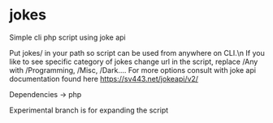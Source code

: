# jokes
Simple cli php script using joke api

Put jokes/ in your path so script can be used from anywhere on CLI.\n
If you like to see specific category of jokes change url in the script, replace /Any with /Programming, /Misc, /Dark....
For more options consult with joke api documentation found here https://sv443.net/jokeapi/v2/

Dependencies -> php

Experimental branch is for expanding the script

